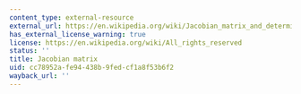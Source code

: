 ```yaml
---
content_type: external-resource
external_url: https://en.wikipedia.org/wiki/Jacobian_matrix_and_determinant
has_external_license_warning: true
license: https://en.wikipedia.org/wiki/All_rights_reserved
status: ''
title: Jacobian matrix
uid: cc78952a-fe94-438b-9fed-cf1a8f53b6f2
wayback_url: ''
---
```

